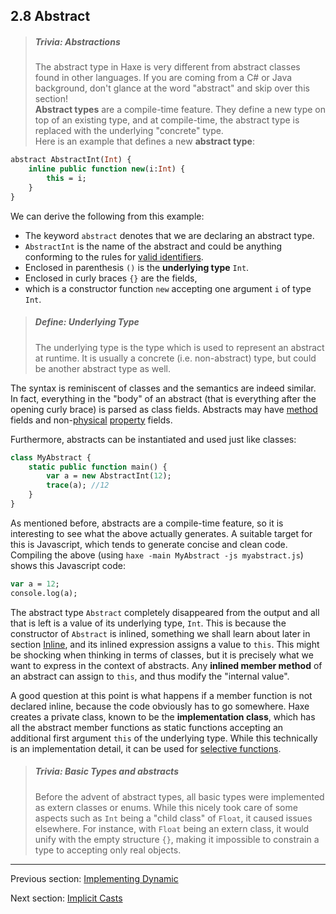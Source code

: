 ## 2.8 Abstract

> ##### Trivia: Abstractions
>
> The abstract type in Haxe is very different from abstract classes found in other languages.  If you are coming from a C# or Java background, don't glance at the word "abstract" and skip over this section!   
**Abstract types** are a compile-time feature.  They define a new type on top of an existing type, and at compile-time, the abstract type is replaced with the underlying "concrete" type.    
Here is an example that defines a new **abstract type**:
```haxe
abstract AbstractInt(Int) {
	inline public function new(i:Int) {
		this = i;
	}
}
```
We can derive the following from this example:



* The keyword `abstract` denotes that we are declaring an abstract type.
* `AbstractInt` is the name of the abstract and could be anything conforming to the rules for [valid identifiers](5.1-Valid_Identifier.md).
* Enclosed in parenthesis `()` is the **underlying type** `Int`.
* Enclosed in curly braces `{}` are the fields,
* which is a constructor function `new` accepting one argument `i` of type `Int`.



> ##### Define: Underlying Type
>
> The underlying type is the type which is used to represent an abstract at runtime. It is usually a concrete (i.e. non-abstract) type, but could be another abstract type as well.


The syntax is reminiscent of classes and the semantics are indeed similar. In fact, everything in the "body" of an abstract (that is everything after the opening curly brace) is parsed as class fields. Abstracts may have [method](4.3-Method.md) fields and non-[physical](dictionary.md#physical-field) [property](4.2-Property.md) fields.

Furthermore, abstracts can be instantiated and used just like classes:

```haxe
class MyAbstract {
	static public function main() {
		var a = new AbstractInt(12);
		trace(a); //12
	}
}
```
As mentioned before, abstracts are a compile-time feature, so it is interesting to see what the above actually generates. A suitable target for this is Javascript, which tends to generate concise and clean code. Compiling the above (using `haxe -main MyAbstract -js myabstract.js`) shows this Javascript code:

```haxe
var a = 12;
console.log(a);
```
The abstract type `Abstract` completely disappeared from the output and all that is left is a value of its underlying type, `Int`. This is because the constructor of `Abstract` is inlined, something we shall learn about later in section [Inline](4.4.2-Inline.md), and its inlined expression assigns a value to `this`. This might be shocking when thinking in terms of classes, but it is precisely what we want to express in the context of abstracts. Any **inlined member method** of an abstract can assign to `this`, and thus modify the "internal value".

A good question at this point is what happens if a member function is not declared inline, because the code obviously has to go somewhere. Haxe creates a private class, known to be the **implementation class**, which has all the abstract member functions as static functions accepting an additional first argument `this` of the underlying type. While this technically is an implementation detail, it can be used for [selective functions](2.8.4-Selective_Functions.md).



> ##### Trivia: Basic Types and abstracts
>
> Before the advent of abstract types, all basic types were implemented as extern classes or enums. While this nicely took care of some aspects such as `Int` being a "child class" of `Float`, it caused issues elsewhere. For instance, with `Float` being an extern class, it would unify with the empty structure `{}`, making it impossible to constrain a type to accepting only real objects.

---

Previous section: [Implementing Dynamic](2.7.2-Implementing_Dynamic.md)

Next section: [Implicit Casts](2.8.1-Implicit_Casts.md)